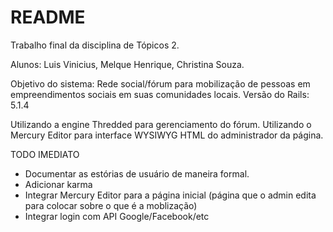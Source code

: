 # README

Trabalho final da disciplina de Tópicos 2.

Alunos: Luis Vinicius, Melque Henrique, Christina Souza.

Objetivo do sistema: Rede social/fórum para mobilização de pessoas em empreendimentos sociais em suas comunidades locais.
Versão do Rails: 5.1.4

Utilizando a engine Thredded para gerenciamento do fórum.
Utilizando o Mercury Editor para interface WYSIWYG HTML do administrador da página.

TODO IMEDIATO
 - Documentar as estórias de usuário de maneira formal.
 - Adicionar karma
 - Integrar Mercury Editor para a página inicial (página que o admin edita para colocar sobre o que é a moblização)
 - Integrar login com API Google/Facebook/etc
